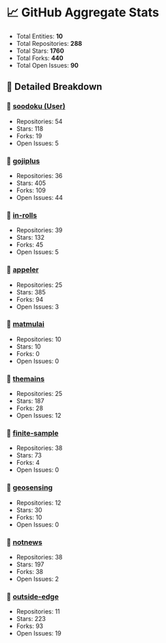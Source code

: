 # 📈 GitHub Aggregate Stats

- Total Entities: **10**
- Total Repositories: **288**
- Total Stars: **1760**
- Total Forks: **440**
- Total Open Issues: **90**

## 🚀 Detailed Breakdown

### 🏢 [soodoku (User)](https://github.com/soodoku)
- Repositories: 54
- Stars: 118
- Forks: 19
- Open Issues: 5

### 🏢 [gojiplus](https://github.com/gojiplus)
- Repositories: 36
- Stars: 405
- Forks: 109
- Open Issues: 44

### 🏢 [in-rolls](https://github.com/in-rolls)
- Repositories: 39
- Stars: 132
- Forks: 45
- Open Issues: 5

### 🏢 [appeler](https://github.com/appeler)
- Repositories: 25
- Stars: 385
- Forks: 94
- Open Issues: 3

### 🏢 [matmulai](https://github.com/matmulai)
- Repositories: 10
- Stars: 10
- Forks: 0
- Open Issues: 0

### 🏢 [themains](https://github.com/themains)
- Repositories: 25
- Stars: 187
- Forks: 28
- Open Issues: 12

### 🏢 [finite-sample](https://github.com/finite-sample)
- Repositories: 38
- Stars: 73
- Forks: 4
- Open Issues: 0

### 🏢 [geosensing](https://github.com/geosensing)
- Repositories: 12
- Stars: 30
- Forks: 10
- Open Issues: 0

### 🏢 [notnews](https://github.com/notnews)
- Repositories: 38
- Stars: 197
- Forks: 38
- Open Issues: 2

### 🏢 [outside-edge](https://github.com/outside-edge)
- Repositories: 11
- Stars: 223
- Forks: 93
- Open Issues: 19

